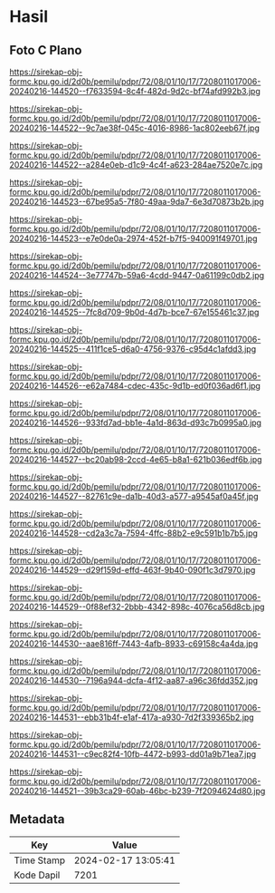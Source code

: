 # Hasil

## Foto C Plano

https://sirekap-obj-formc.kpu.go.id/2d0b/pemilu/pdpr/72/08/01/10/17/7208011017006-20240216-144520--f7633594-8c4f-482d-9d2c-bf74afd992b3.jpg

https://sirekap-obj-formc.kpu.go.id/2d0b/pemilu/pdpr/72/08/01/10/17/7208011017006-20240216-144522--9c7ae38f-045c-4016-8986-1ac802eeb67f.jpg

https://sirekap-obj-formc.kpu.go.id/2d0b/pemilu/pdpr/72/08/01/10/17/7208011017006-20240216-144522--a284e0eb-d1c9-4c4f-a623-284ae7520e7c.jpg

https://sirekap-obj-formc.kpu.go.id/2d0b/pemilu/pdpr/72/08/01/10/17/7208011017006-20240216-144523--67be95a5-7f80-49aa-9da7-6e3d70873b2b.jpg

https://sirekap-obj-formc.kpu.go.id/2d0b/pemilu/pdpr/72/08/01/10/17/7208011017006-20240216-144523--e7e0de0a-2974-452f-b7f5-940091f49701.jpg

https://sirekap-obj-formc.kpu.go.id/2d0b/pemilu/pdpr/72/08/01/10/17/7208011017006-20240216-144524--3e77747b-59a6-4cdd-9447-0a61199c0db2.jpg

https://sirekap-obj-formc.kpu.go.id/2d0b/pemilu/pdpr/72/08/01/10/17/7208011017006-20240216-144525--7fc8d709-9b0d-4d7b-bce7-67e155461c37.jpg

https://sirekap-obj-formc.kpu.go.id/2d0b/pemilu/pdpr/72/08/01/10/17/7208011017006-20240216-144525--411f1ce5-d6a0-4756-9376-c95d4c1afdd3.jpg

https://sirekap-obj-formc.kpu.go.id/2d0b/pemilu/pdpr/72/08/01/10/17/7208011017006-20240216-144526--e62a7484-cdec-435c-9d1b-ed0f036ad6f1.jpg

https://sirekap-obj-formc.kpu.go.id/2d0b/pemilu/pdpr/72/08/01/10/17/7208011017006-20240216-144526--933fd7ad-bb1e-4a1d-863d-d93c7b0995a0.jpg

https://sirekap-obj-formc.kpu.go.id/2d0b/pemilu/pdpr/72/08/01/10/17/7208011017006-20240216-144527--bc20ab98-2ccd-4e65-b8a1-621b036edf6b.jpg

https://sirekap-obj-formc.kpu.go.id/2d0b/pemilu/pdpr/72/08/01/10/17/7208011017006-20240216-144527--82761c9e-da1b-40d3-a577-a9545af0a45f.jpg

https://sirekap-obj-formc.kpu.go.id/2d0b/pemilu/pdpr/72/08/01/10/17/7208011017006-20240216-144528--cd2a3c7a-7594-4ffc-88b2-e9c591b1b7b5.jpg

https://sirekap-obj-formc.kpu.go.id/2d0b/pemilu/pdpr/72/08/01/10/17/7208011017006-20240216-144529--d29f159d-effd-463f-9b40-090f1c3d7970.jpg

https://sirekap-obj-formc.kpu.go.id/2d0b/pemilu/pdpr/72/08/01/10/17/7208011017006-20240216-144529--0f88ef32-2bbb-4342-898c-4076ca56d8cb.jpg

https://sirekap-obj-formc.kpu.go.id/2d0b/pemilu/pdpr/72/08/01/10/17/7208011017006-20240216-144530--aae816ff-7443-4afb-8933-c69158c4a4da.jpg

https://sirekap-obj-formc.kpu.go.id/2d0b/pemilu/pdpr/72/08/01/10/17/7208011017006-20240216-144530--7196a944-dcfa-4f12-aa87-a96c36fdd352.jpg

https://sirekap-obj-formc.kpu.go.id/2d0b/pemilu/pdpr/72/08/01/10/17/7208011017006-20240216-144531--ebb31b4f-e1af-417a-a930-7d2f339365b2.jpg

https://sirekap-obj-formc.kpu.go.id/2d0b/pemilu/pdpr/72/08/01/10/17/7208011017006-20240216-144531--c9ec82f4-10fb-4472-b993-dd01a9b71ea7.jpg

https://sirekap-obj-formc.kpu.go.id/2d0b/pemilu/pdpr/72/08/01/10/17/7208011017006-20240216-144521--39b3ca29-60ab-46bc-b239-7f2094624d80.jpg


## Metadata

| Key        | Value               |
| ---------- | ------------------- |
| Time Stamp | 2024-02-17 13:05:41 |
| Kode Dapil | 7201                |



